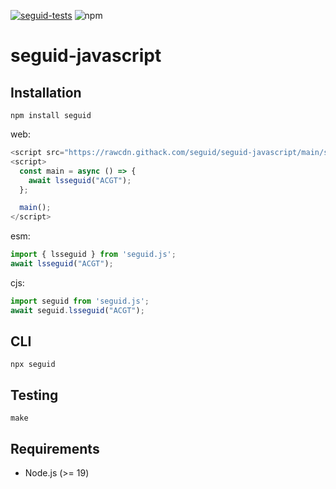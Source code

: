 [![seguid-tests](https://github.com/seguid/seguid-javascript/actions/workflows/seguid-tests.yml/badge.svg)](https://github.com/seguid/seguid-javascript/actions/workflows/seguid-tests.yml)
![npm](https://img.shields.io/npm/v/seguid)

# seguid-javascript

## Installation

```
npm install seguid
```

web:

```js
<script src="https://rawcdn.githack.com/seguid/seguid-javascript/main/seguid.js"></script>
<script>
  const main = async () => {
    await lsseguid("ACGT");
  };

  main();
</script>
```

esm:

```js
import { lsseguid } from 'seguid.js';
await lsseguid("ACGT");
```

cjs:

```js
import seguid from 'seguid.js';
await seguid.lsseguid("ACGT");
```

## CLI

```
npx seguid
```

## Testing

```
make
```


## Requirements

 * Node.js (>= 19)
